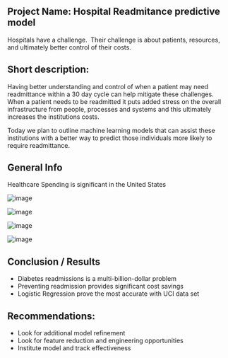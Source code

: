 ## Project Name: Hospital Readmitance predictive model
Hospitals have a challenge.  Their challenge is about patients, resources, and ultimately better control of their costs.


## Short description: 
Having better understanding and control of when a patient may need readmittance within a 30 day cycle can help mitigate these challenges.  
When a patient needs to be readmitted it puts added stress on the overall infrastructure from people, processes and systems and this ultimately increases the institutions costs.

Today we plan to outline machine learning models that can assist these institutions with a better way to predict those individuals more likely to require readmittance.  


## General Info
Healthcare Spending is significant in the United States

![image](https://user-images.githubusercontent.com/19917405/122685875-d06c5f80-d1d3-11eb-9f81-5ffd24f1a1b2.png)

![image](https://user-images.githubusercontent.com/19917405/122685911-ff82d100-d1d3-11eb-8280-5c3d7fed00cf.png)

![image](https://user-images.githubusercontent.com/19917405/122685916-0a3d6600-d1d4-11eb-849d-f8a0339336f8.png)

![image](https://user-images.githubusercontent.com/19917405/122685921-188b8200-d1d4-11eb-9b9c-941bd60de8ec.png)


## Conclusion / Results
* Diabetes readmissions is a multi-billion-dollar problem
* Preventing readmission provides significant cost savings 
* Logistic Regression prove the most accurate with UCI data set

## Recommendations:
* Look for additional model refinement
* Look for feature reduction and engineering opportunities
* Institute model and track effectiveness
